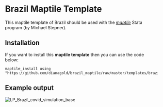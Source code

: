 # Brazil Maptile Template

This maptile template of Brazil should be used with the [_maptile_](https://michaelstepner.com/maptile/) Stata program (by Michael Stepner).

## Installation

If you want to install this **maptile template** then you can use the code below:
```
maptile_install using "https://github.com/dianagold/brazil_maptile/raw/master/templates/brazil_counties_template.zip"
```

## Example output

![LP_Brazil_covid_simulation_base](https://user-images.githubusercontent.com/43160181/87996461-421dc400-cac0-11ea-9437-07fec7e77d09.png)

